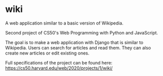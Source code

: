 # wiki
A web application similar to a basic version of Wikipedia.

Second project of CS50's Web Programming with Python and JavaScript.

The goal is to make a web application with Django that is similar to Wikipedia. Users can search for articles and read them. They can also create new articles or edit existing ones.

Full specifications of the project can be found here: https://cs50.harvard.edu/web/2020/projects/1/wiki/

